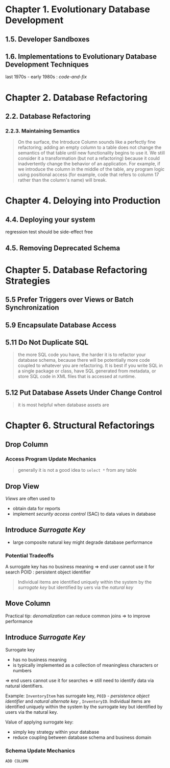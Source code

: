# Chapter 1. Evolutionary Database Development
## 1.5. Developer Sandboxes
## 1.6. Implementations to Evolutionary Database Development Techniques
last 1970s - early 1980s : *code-and-fix*


# Chapter 2. Database Refactoring
## 2.2. Database Refactoring
### 2.2.3. Maintaining Semantics
> On the surface, the Introduce Column sounds like a perfectly fine refactoring; adding an empty column to a table does not change the semantics of that table until new functionality begins to use it. We still consider it a transformation (but not a refactoring) because it could inadvertently change the behavior of an application. For example, if we introduce the column in the middle of the table, any program logic using positional access (for example, code that refers to column 17 rather than the column's name) will break.
# Chapter 4. Deloying into Production
## 4.4. Deploying your system
regression test should be side-effect free

## 4.5. Removing Deprecated Schema
# Chapter 5. Database Refactoring Strategies
## 5.5 Prefer Triggers over Views or Batch Synchronization
## 5.9 Encapsulate Database Access
## 5.11 Do Not Duplicate SQL
> the more SQL code you have, the harder it is to refactor your database schema, because there will be potentially more code coupled to whatever you are refactoring.
> It is best if you write SQL in a single package or class, have SQL generated from metadata, or store SQL code in XML files that is accessed at runtime.
## 5.12 Put Database Assets Under Change Control
> it is most helpful when database assets are

# Chapter 6. Structural Refactorings
## Drop Column
### Access Program Update Mechanics
> generally it is not a good idea to `select *` from any table
## Drop View
*Views* are often used to 
* obtain data for reports
* implement *security access control* (SAC) to data values in database
## Introduce *Surrogate Key*
* large composite natural key might degrade database performance
### Potential Tradeoffs
A surrogate key has no business meaning => end user cannot use it for search
POID : persistent object identifier

> Individual items are identified uniquely within the system by the *surrogate key* but identified by uers via the *natural key*



## Move Column
Practical tip: *denomalization* can reduce common joins => to improve performance



## Introduce *Surrogate Key*
Surrogate key 
* has no business meaning
* is typically implemented as a collection of meaningless characters or numbers

=> end users cannot use it for searches => still need to identify data via natural identifiers.

Example: `InventoryItem` has surrogate key, `POID` - *persistence object identifier* and *natural alternate key* , `InventoryID`. Individual items are identified uniquely within the system by the surrogate key but identified by users via the natural key.

Value of applying surrogate key: 
* simply key strategy within your database
* reduce coupling between database schema and business domain
### Schema Update Mechanics
`ADD COLUMN`
